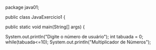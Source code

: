  package java01;

 public class JavaExercicio1 {
	
 public static void main(String[] args) {
	  
   System.out.println("Digite o número de usuário");
   int tabuada = 0;
   while(tabuada<=10);
   System.out.println("Multiplicador de Números");
  
   
